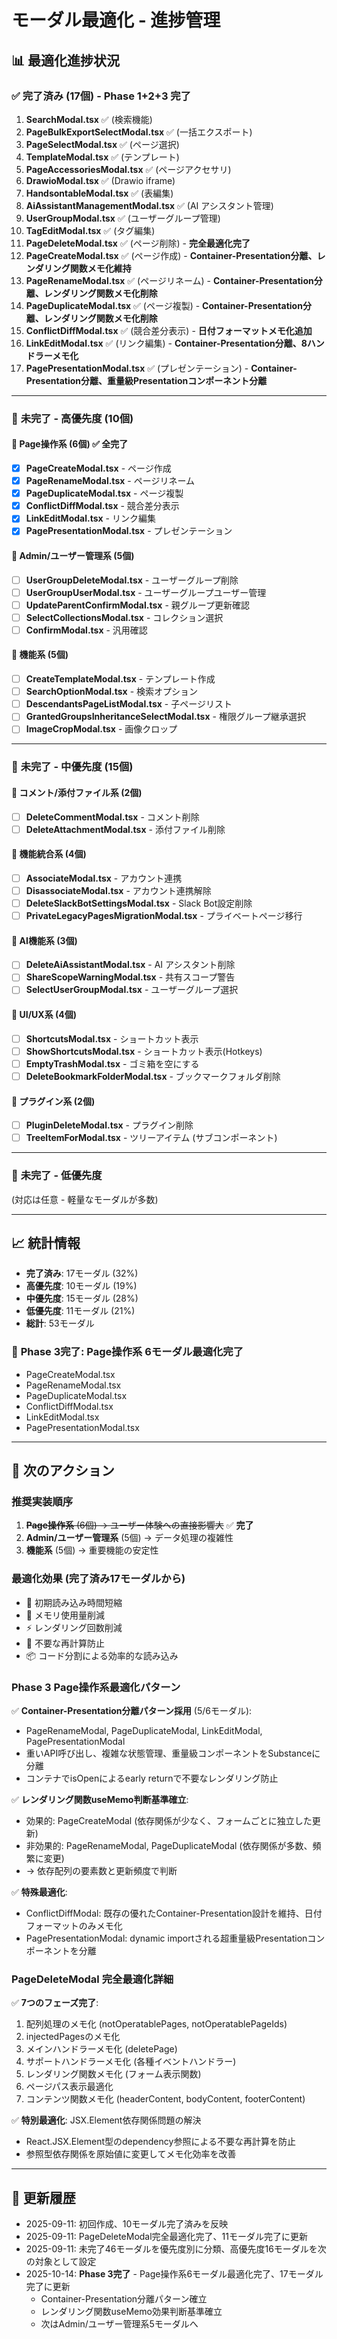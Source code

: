 # モーダル最適化 - 進捗管理

## 📊 **最適化進捗状況**

### ✅ **完了済み (17個)** - Phase 1+2+3 完了
1. **SearchModal.tsx** ✅ (検索機能)
2. **PageBulkExportSelectModal.tsx** ✅ (一括エクスポート)
3. **PageSelectModal.tsx** ✅ (ページ選択)
4. **TemplateModal.tsx** ✅ (テンプレート)
5. **PageAccessoriesModal.tsx** ✅ (ページアクセサリ)
6. **DrawioModal.tsx** ✅ (Drawio iframe)
7. **HandsontableModal.tsx** ✅ (表編集)
8. **AiAssistantManagementModal.tsx** ✅ (AI アシスタント管理)
9. **UserGroupModal.tsx** ✅ (ユーザーグループ管理)
10. **TagEditModal.tsx** ✅ (タグ編集)
11. **PageDeleteModal.tsx** ✅ (ページ削除) - **完全最適化完了**
12. **PageCreateModal.tsx** ✅ (ページ作成) - **Container-Presentation分離、レンダリング関数メモ化維持**
13. **PageRenameModal.tsx** ✅ (ページリネーム) - **Container-Presentation分離、レンダリング関数メモ化削除**
14. **PageDuplicateModal.tsx** ✅ (ページ複製) - **Container-Presentation分離、レンダリング関数メモ化削除**
15. **ConflictDiffModal.tsx** ✅ (競合差分表示) - **日付フォーマットメモ化追加**
16. **LinkEditModal.tsx** ✅ (リンク編集) - **Container-Presentation分離、8ハンドラーメモ化**
17. **PagePresentationModal.tsx** ✅ (プレゼンテーション) - **Container-Presentation分離、重量級Presentationコンポーネント分離**

---

### 🔄 **未完了 - 高優先度 (10個)**

#### **📝 Page操作系 (6個)** ✅ **全完了**
- [x] **PageCreateModal.tsx** - ページ作成
- [x] **PageRenameModal.tsx** - ページリネーム  
- [x] **PageDuplicateModal.tsx** - ページ複製
- [x] **ConflictDiffModal.tsx** - 競合差分表示
- [x] **LinkEditModal.tsx** - リンク編集
- [x] **PagePresentationModal.tsx** - プレゼンテーション

#### **👥 Admin/ユーザー管理系 (5個)**
- [ ] **UserGroupDeleteModal.tsx** - ユーザーグループ削除
- [ ] **UserGroupUserModal.tsx** - ユーザーグループユーザー管理
- [ ] **UpdateParentConfirmModal.tsx** - 親グループ更新確認
- [ ] **SelectCollectionsModal.tsx** - コレクション選択
- [ ] **ConfirmModal.tsx** - 汎用確認

#### **🔧 機能系 (5個)**
- [ ] **CreateTemplateModal.tsx** - テンプレート作成
- [ ] **SearchOptionModal.tsx** - 検索オプション
- [ ] **DescendantsPageListModal.tsx** - 子ページリスト
- [ ] **GrantedGroupsInheritanceSelectModal.tsx** - 権限グループ継承選択  
- [ ] **ImageCropModal.tsx** - 画像クロップ

---

### 🔄 **未完了 - 中優先度 (15個)**

#### **💬 コメント/添付ファイル系 (2個)**
- [ ] **DeleteCommentModal.tsx** - コメント削除
- [ ] **DeleteAttachmentModal.tsx** - 添付ファイル削除

#### **🔌 機能統合系 (4個)**  
- [ ] **AssociateModal.tsx** - アカウント連携
- [ ] **DisassociateModal.tsx** - アカウント連携解除
- [ ] **DeleteSlackBotSettingsModal.tsx** - Slack Bot設定削除
- [ ] **PrivateLegacyPagesMigrationModal.tsx** - プライベートページ移行

#### **🤖 AI機能系 (3個)**
- [ ] **DeleteAiAssistantModal.tsx** - AI アシスタント削除
- [ ] **ShareScopeWarningModal.tsx** - 共有スコープ警告
- [ ] **SelectUserGroupModal.tsx** - ユーザーグループ選択

#### **🎨 UI/UX系 (4個)**
- [ ] **ShortcutsModal.tsx** - ショートカット表示
- [ ] **ShowShortcutsModal.tsx** - ショートカット表示(Hotkeys)
- [ ] **EmptyTrashModal.tsx** - ゴミ箱を空にする
- [ ] **DeleteBookmarkFolderModal.tsx** - ブックマークフォルダ削除

#### **🔌 プラグイン系 (2個)**
- [ ] **PluginDeleteModal.tsx** - プラグイン削除
- [ ] **TreeItemForModal.tsx** - ツリーアイテム (サブコンポーネント)

---

### 🔄 **未完了 - 低優先度** 
(対応は任意 - 軽量なモーダルが多数)

---

## 📈 **統計情報**

- **完了済み**: 17モーダル (32%)
- **高優先度**: 10モーダル (19%)
- **中優先度**: 15モーダル (28%)
- **低優先度**: 11モーダル (21%)
- **総計**: 53モーダル

### 🎉 **Phase 3完了: Page操作系 6モーダル最適化完了**
- PageCreateModal.tsx
- PageRenameModal.tsx
- PageDuplicateModal.tsx
- ConflictDiffModal.tsx
- LinkEditModal.tsx
- PagePresentationModal.tsx

---

## 🎯 **次のアクション**

### 推奨実装順序
1. ~~**Page操作系** (6個) → ユーザー体験への直接影響大~~ ✅ **完了**
2. **Admin/ユーザー管理系** (5個) → データ処理の複雑性
3. **機能系** (5個) → 重要機能の安定性

### 最適化効果 (完了済み17モーダルから)
- 🚀 初期読み込み時間短縮
- 💾 メモリ使用量削減  
- ⚡ レンダリング回数削減
- 🎯 不要な再計算防止
- 📦 コード分割による効率的な読み込み

### Phase 3 Page操作系最適化パターン
✅ **Container-Presentation分離パターン採用** (5/6モーダル):
- PageRenameModal, PageDuplicateModal, LinkEditModal, PagePresentationModal
- 重いAPI呼び出し、複雑な状態管理、重量級コンポーネントをSubstanceに分離
- コンテナでisOpenによるearly returnで不要なレンダリング防止

✅ **レンダリング関数useMemo判断基準確立**:
- 効果的: PageCreateModal (依存関係が少なく、フォームごとに独立した更新)
- 非効果的: PageRenameModal, PageDuplicateModal (依存関係が多数、頻繁に変更)
- → 依存配列の要素数と更新頻度で判断

✅ **特殊最適化**:
- ConflictDiffModal: 既存の優れたContainer-Presentation設計を維持、日付フォーマットのみメモ化
- PagePresentationModal: dynamic importされる超重量級Presentationコンポーネントを分離

### PageDeleteModal 完全最適化詳細
✅ **7つのフェーズ完了**:
1. 配列処理のメモ化 (notOperatablePages, notOperatablePageIds)
2. injectedPagesのメモ化
3. メインハンドラーメモ化 (deletePage)
4. サポートハンドラーメモ化 (各種イベントハンドラー)
5. レンダリング関数メモ化 (フォーム表示関数)
6. ページパス表示最適化
7. コンテンツ関数メモ化 (headerContent, bodyContent, footerContent)

✅ **特別最適化**: JSX.Element依存関係問題の解決
- React.JSX.Element型のdependency参照による不要な再計算を防止
- 参照型依存関係を原始値に変更してメモ化効率を改善

---

## 📝 **更新履歴**

- 2025-09-11: 初回作成、10モーダル完了済みを反映
- 2025-09-11: PageDeleteModal完全最適化完了、11モーダル完了に更新
- 2025-09-11: 未完了46モーダルを優先度別に分類、高優先度16モーダルを次の対象として設定
- 2025-10-14: **Phase 3完了** - Page操作系6モーダル最適化完了、17モーダル完了に更新
  - Container-Presentation分離パターン確立
  - レンダリング関数useMemo効果判断基準確立
  - 次はAdmin/ユーザー管理系5モーダルへ